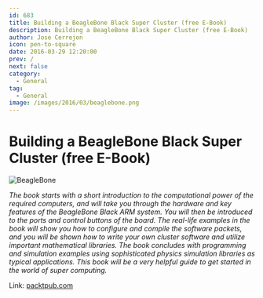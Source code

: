 ```yaml
---
id: 683
title: Building a BeagleBone Black Super Cluster (free E-Book)
description: Building a BeagleBone Black Super Cluster (free E-Book)
author: Jose Cerrejon
icon: pen-to-square
date: 2016-03-29 12:20:00
prev: /
next: false
category:
  - General
tag:
  - General
image: /images/2016/03/beaglebone.png
---
```


# Building a BeagleBone Black Super Cluster (free E-Book)

![BeagleBone](/images/2016/03/beaglebone.png)

*The book starts with a short introduction to the computational power of the required computers, and will take you through the hardware and key features of the BeagleBone Black ARM system. You will then be introduced to the ports and control buttons of the board. The real-life examples in the book will show you how to configure and compile the software packets, and you will be shown how to write your own cluster software and utilize important mathematical libraries. The book concludes with programming and simulation examples using sophisticated physics simulation libraries as typical applications. This book will be a very helpful guide to get started in the world of super computing.*

Link: [packtpub.com](https://www.packtpub.com/hardware-and-creative/building-beaglebone-black-super-cluster)